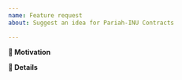 ```yaml
---
name: Feature request
about: Suggest an idea for Pariah-INU Contracts

---
```


**🧐 Motivation**
<!-- Is your feature request related to a specific problem? Is it just a crazy idea? Tell us about it! -->

**📝 Details**
<!-- Please describe your feature request in detail. -->

<!-- Make sure that you have reviewed the Pariah-INU Contracts Contributor Guidelines. -->
<!-- https://github.com/amarshaw/Pariah-INU/blob/master/CONTRIBUTING.md -->
